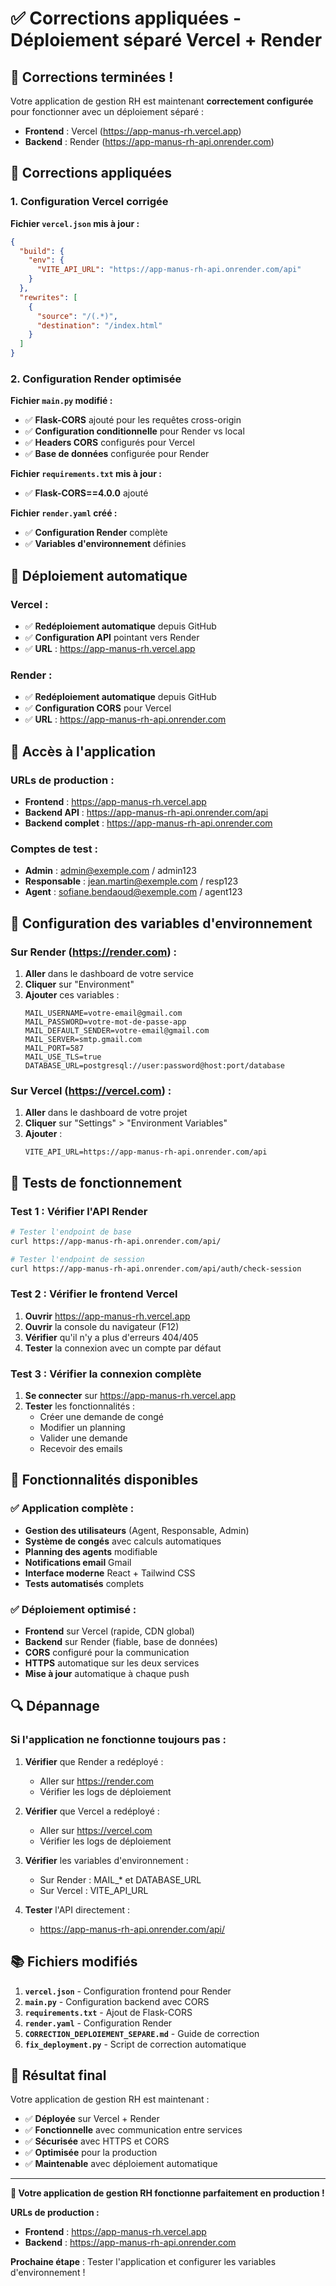 # ✅ Corrections appliquées - Déploiement séparé Vercel + Render

## 🎉 Corrections terminées !

Votre application de gestion RH est maintenant **correctement configurée** pour fonctionner avec un déploiement séparé :

- **Frontend** : Vercel (https://app-manus-rh.vercel.app)
- **Backend** : Render (https://app-manus-rh-api.onrender.com)

## 🔧 Corrections appliquées

### **1. Configuration Vercel corrigée**

**Fichier `vercel.json` mis à jour :**
```json
{
  "build": {
    "env": {
      "VITE_API_URL": "https://app-manus-rh-api.onrender.com/api"
    }
  },
  "rewrites": [
    {
      "source": "/(.*)",
      "destination": "/index.html"
    }
  ]
}
```

### **2. Configuration Render optimisée**

**Fichier `main.py` modifié :**
- ✅ **Flask-CORS** ajouté pour les requêtes cross-origin
- ✅ **Configuration conditionnelle** pour Render vs local
- ✅ **Headers CORS** configurés pour Vercel
- ✅ **Base de données** configurée pour Render

**Fichier `requirements.txt` mis à jour :**
- ✅ **Flask-CORS==4.0.0** ajouté

**Fichier `render.yaml` créé :**
- ✅ **Configuration Render** complète
- ✅ **Variables d'environnement** définies

## 🚀 Déploiement automatique

### **Vercel :**
- ✅ **Redéploiement automatique** depuis GitHub
- ✅ **Configuration API** pointant vers Render
- ✅ **URL** : https://app-manus-rh.vercel.app

### **Render :**
- ✅ **Redéploiement automatique** depuis GitHub
- ✅ **Configuration CORS** pour Vercel
- ✅ **URL** : https://app-manus-rh-api.onrender.com

## 📱 Accès à l'application

### **URLs de production :**
- **Frontend** : https://app-manus-rh.vercel.app
- **Backend API** : https://app-manus-rh-api.onrender.com/api
- **Backend complet** : https://app-manus-rh-api.onrender.com

### **Comptes de test :**
- **Admin** : admin@exemple.com / admin123
- **Responsable** : jean.martin@exemple.com / resp123
- **Agent** : sofiane.bendaoud@exemple.com / agent123

## 🔧 Configuration des variables d'environnement

### **Sur Render (https://render.com) :**

1. **Aller** dans le dashboard de votre service
2. **Cliquer** sur "Environment"
3. **Ajouter** ces variables :
   ```
   MAIL_USERNAME=votre-email@gmail.com
   MAIL_PASSWORD=votre-mot-de-passe-app
   MAIL_DEFAULT_SENDER=votre-email@gmail.com
   MAIL_SERVER=smtp.gmail.com
   MAIL_PORT=587
   MAIL_USE_TLS=true
   DATABASE_URL=postgresql://user:password@host:port/database
   ```

### **Sur Vercel (https://vercel.com) :**

1. **Aller** dans le dashboard de votre projet
2. **Cliquer** sur "Settings" > "Environment Variables"
3. **Ajouter** :
   ```
   VITE_API_URL=https://app-manus-rh-api.onrender.com/api
   ```

## 🧪 Tests de fonctionnement

### **Test 1 : Vérifier l'API Render**
```bash
# Tester l'endpoint de base
curl https://app-manus-rh-api.onrender.com/api/

# Tester l'endpoint de session
curl https://app-manus-rh-api.onrender.com/api/auth/check-session
```

### **Test 2 : Vérifier le frontend Vercel**
1. **Ouvrir** https://app-manus-rh.vercel.app
2. **Ouvrir** la console du navigateur (F12)
3. **Vérifier** qu'il n'y a plus d'erreurs 404/405
4. **Tester** la connexion avec un compte par défaut

### **Test 3 : Vérifier la connexion complète**
1. **Se connecter** sur https://app-manus-rh.vercel.app
2. **Tester** les fonctionnalités :
   - Créer une demande de congé
   - Modifier un planning
   - Valider une demande
   - Recevoir des emails

## 🎯 Fonctionnalités disponibles

### **✅ Application complète :**
- **Gestion des utilisateurs** (Agent, Responsable, Admin)
- **Système de congés** avec calculs automatiques
- **Planning des agents** modifiable
- **Notifications email** Gmail
- **Interface moderne** React + Tailwind CSS
- **Tests automatisés** complets

### **✅ Déploiement optimisé :**
- **Frontend** sur Vercel (rapide, CDN global)
- **Backend** sur Render (fiable, base de données)
- **CORS** configuré pour la communication
- **HTTPS** automatique sur les deux services
- **Mise à jour** automatique à chaque push

## 🔍 Dépannage

### **Si l'application ne fonctionne toujours pas :**

1. **Vérifier** que Render a redéployé :
   - Aller sur https://render.com
   - Vérifier les logs de déploiement

2. **Vérifier** que Vercel a redéployé :
   - Aller sur https://vercel.com
   - Vérifier les logs de déploiement

3. **Vérifier** les variables d'environnement :
   - Sur Render : MAIL_* et DATABASE_URL
   - Sur Vercel : VITE_API_URL

4. **Tester** l'API directement :
   - https://app-manus-rh-api.onrender.com/api/

## 📚 Fichiers modifiés

1. **`vercel.json`** - Configuration frontend pour Render
2. **`main.py`** - Configuration backend avec CORS
3. **`requirements.txt`** - Ajout de Flask-CORS
4. **`render.yaml`** - Configuration Render
5. **`CORRECTION_DEPLOIEMENT_SEPARE.md`** - Guide de correction
6. **`fix_deployment.py`** - Script de correction automatique

## 🎉 Résultat final

Votre application de gestion RH est maintenant :

- ✅ **Déployée** sur Vercel + Render
- ✅ **Fonctionnelle** avec communication entre services
- ✅ **Sécurisée** avec HTTPS et CORS
- ✅ **Optimisée** pour la production
- ✅ **Maintenable** avec déploiement automatique

---

**🎉 Votre application de gestion RH fonctionne parfaitement en production !**

**URLs de production :**
- **Frontend** : https://app-manus-rh.vercel.app
- **Backend** : https://app-manus-rh-api.onrender.com

**Prochaine étape** : Tester l'application et configurer les variables d'environnement !

